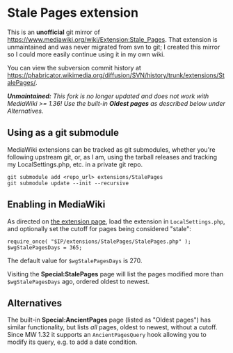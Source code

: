 # Stale Pages extension
This is an **unofficial** git mirror of
https://www.mediawiki.org/wiki/Extension:Stale_Pages.  That extension is
unmaintained and was never migrated from svn to git; I created this mirror so
I could more easily continue using it in my own wiki.

You can view the subversion commit history at
https://phabricator.wikimedia.org/diffusion/SVN/history/trunk/extensions/StalePages/.

_**Unmaintained:** This fork is no longer updated and does not work with
MediaWiki >= 1.36!  Use the built-in **Oldest pages** as described below under
Alternatives._

## Using as a git submodule
MediaWiki extensions can be tracked as git submodules, whether you're following
upstream git, or, as I am, using the tarball releases and tracking my
LocalSettings.php, etc.  in a private git repo.
```
git submodule add <repo_url> extensions/StalePages
git submodule update --init --recursive
```

## Enabling in MediaWiki
As directed on [the extension page](https://www.mediawiki.org/wiki/Extension:Stale_Pages),
load the extension in `LocalSettings.php`, and optionally set the cutoff for
pages being considered "stale":
```
require_once( "$IP/extensions/StalePages/StalePages.php" );
$wgStalePagesDays = 365;
```
The default value for `$wgStalePagesDays` is 270.

Visiting the **Special:StalePages** page will list the pages modified more than
`$wgStalePagesDays` ago, ordered oldest to newest.

## Alternatives
The built-in **Special:AncientPages** page (listed as "Oldest pages") has
similar functionality, but lists _all_ pages, oldest to newest, without a
cutoff.  Since MW 1.32 it supports an `AncientPagesQuery` hook allowing you to
modify its query, e.g. to add a date condition.
